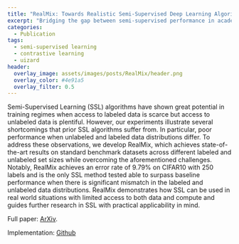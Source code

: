 ```yaml
---
title: "RealMix: Towards Realistic Semi-Supervised Deep Learning Algorithms"
excerpt: "Bridging the gap between semi-supervised performance in academic datasets and real world datasets"
categories:
  - Publication
tags:
  - semi-supervised learning
  - contrastive learning
  - uizard
header:
  overlay_image: assets/images/posts/RealMix/header.png
  overlay_color: #4e91a5
  overlay_filter: 0.5
---
```


Semi-Supervised Learning (SSL) algorithms have shown great potential in training regimes when access to labeled data is scarce but access to unlabeled data is plentiful. However, our experiments illustrate several shortcomings that prior SSL algorithms suffer from. In particular, poor performance when unlabeled and labeled data distributions differ. To address these observations, we develop RealMix, which achieves state-of-the-art results on standard benchmark datasets across different labeled and unlabeled set sizes while overcoming the aforementioned challenges. Notably, RealMix achieves an error rate of 9.79% on CIFAR10 with 250 labels and is the only SSL method tested able to surpass baseline performance when there is significant mismatch in the labeled and unlabeled data distributions. RealMix demonstrates how SSL can be used in real world situations with limited access to both data and compute and guides further research in SSL with practical applicability in mind.

Full paper: [ArXiv](https://arxiv.org/abs/1912.08766).

Implementation: [Github](https://github.com/uizard-technologies/realmix)